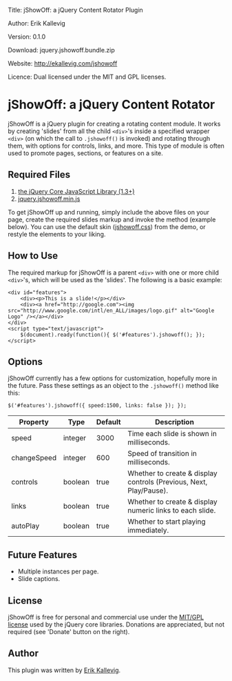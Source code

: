 Title: jShowOff: a jQuery Content Rotator Plugin

Author: Erik Kallevig

Version: 0.1.0

Download: jquery.jshowoff.bundle.zip

Website: http://ekallevig.com/jshowoff

Licence: Dual licensed under the MIT and GPL licenses.

# jShowOff: a jQuery Content Rotator

jShowOff is a jQuery plugin for creating a rotating content module. It works by creating 'slides' from all the child `<div>`'s inside a specified wrapper `<div>` (on which the call to `.jshowoff()` is invoked) and rotating through them, with options for controls, links, and more. This type of module is often used to promote pages, sections, or features on a site.

## Required Files

1.  [the jQuery Core JavaScript Library (1.3+)][1]
2.  [jquery.jshowoff.min.js][2]

To get jShowOff up and running, simply include the above files on your page, create the required slides markup and invoke the method (example below). You can use the default skin ([jshowoff.css][3]) from the demo, or restyle the elements to your liking.

## How to Use

The required markup for jShowOff is a parent `<div>` with one or more child `<div>`'s, which will be used as the 'slides'. The following is a basic example:

    <div id="features">
    	<div><p>This is a slide!</p></div>
    	<div><a href="http://google.com"><img src="http://www.google.com/intl/en_ALL/images/logo.gif" alt="Google Logo" /></a></div>
    </div>
    <script type="text/javascript">		
    	$(document).ready(function(){ $('#features').jshowoff(); });
    </script>

## Options

jShowOff currently has a few options for customization, hopefully more in the future. Pass these settings as an object to the `.jshowoff()` method like this:

    $('#features').jshowoff({ speed:1500, links: false }); });

| Property    | Type    | Default | Description                                                        |
| ----------- | ------- | ------- | ------------------------------------------------------------------ |
| speed       | integer | 3000    | Time each slide is shown in milliseconds.                          |
| changeSpeed | integer | 600     | Speed of transition in milliseconds.                               |
| controls    | boolean | true    | Whether to create & display controls (Previous, Next, Play/Pause). |
| links       | boolean | true    | Whether to create & display numeric links to each slide.           |
| autoPlay    | boolean | true    | Whether to start playing immediately.                              |

## Future Features

*   Multiple instances per page.
*   Slide captions.

## License

jShowOff is free for personal and commercial use under the [MIT/GPL license][4] used by the jQuery core libraries. Donations are appreciated, but not required (see 'Donate' button on the right). 

## Author

This plugin was written by [Erik Kallevig][5].

 [1]: http://jquery.com
 [2]: http://ekallevig.com/jshowoff/jquery.jshowoff.min.js
 [3]: http://ekallevig.com/jshowoff/jshowoff.css
 [4]: http://jquery.org/license
 [5]: http://ekallevig.com/about